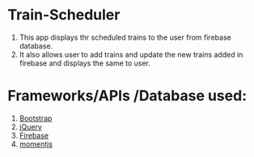 # Train-Scheduler
1. This app displays thr scheduled trains to the user from firebase database.
2. It also allows user to add trains and update the new trains added  in firebase and displays the same to user.

# Frameworks/APIs /Database used:
1. [Bootstrap]( https://getbootstrap.com/docs/3.3/)
2. [jQuery](https://jquery.com/)
3. [Firebase](https://firebase.google.com/)
4. [momentjs](https://momentjs.com/docs/)